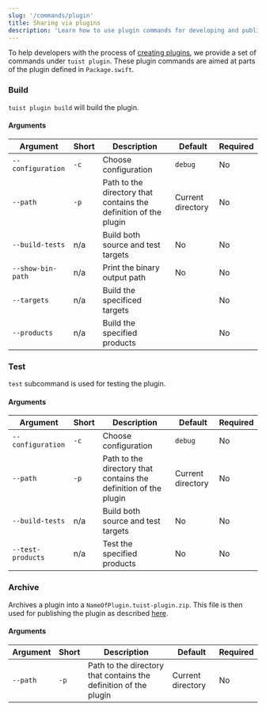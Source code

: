 ```yaml
---
slug: '/commands/plugin'
title: Sharing via plugins
description: 'Learn how to use plugin commands for developing and publishing Tuist plugins.'
---
```


To help developers with the process of [creating plugins](plugins/creating-plugins.md),
we provide a set of commands under `tuist plugin`. These plugin commands are aimed at parts of the plugin defined in `Package.swift`.

### Build

`tuist plugin build` will build the plugin.

#### Arguments

| Argument | Short | Description | Default | Required |
| ------------------ | ----- | ------------------------- | ------- | -------- |
| `--configuration` | `-c`  | Choose configuration | `debug` | No |
| `--path`  | `-p`  | Path to the directory that contains the definition of the plugin | Current directory | No |
| `--build-tests` | n/a | Build both source and test targets | No | No |
| `--show-bin-path` | n/a | Print the binary output path | No | No |
| `--targets` | n/a | Build the specificed targets |  | No |
| `--products` | n/a | Build the specified products | | No |

### Test

`test` subcommand is used for testing the plugin.

#### Arguments

| Argument | Short | Description | Default | Required |
| ------------------ | ----- | ------------------------- | ------- | -------- |
| `--configuration` | `-c`  | Choose configuration | `debug` | No |
| `--path`  | `-p`  | Path to the directory that contains the definition of the plugin | Current directory | No |
| `--build-tests` | n/a | Build both source and test targets | No | No |
| `--test-products` | n/a | Test the specified products | No | No |

### Archive

Archives a plugin into a `NameOfPlugin.tuist-plugin.zip`. This file is then used for publishing the plugin as described [here](plugins/creating-plugins.md).

#### Arguments

| Argument | Short | Description | Default | Required |
| ------------------ | ----- | ------------------------- | ------- | -------- |
| `--path`  | `-p`  | Path to the directory that contains the definition of the plugin | Current directory | No |
